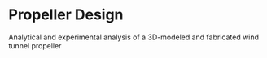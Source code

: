 # Propeller Design

Analytical and experimental analysis of a 3D-modeled and fabricated wind tunnel propeller
